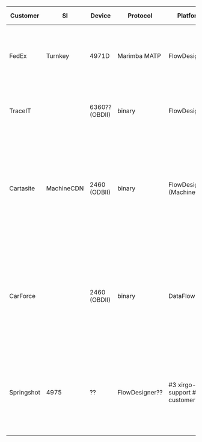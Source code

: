 
Customer | SI | Device | Protocol | Platform | Git ID/Repo | Issues Encountered | Status
-- | -- | -- | -- | -- | -- | -- | --
FedEx | Turnkey | 4971D | Marimba MATP | FlowDesigner | `#2` xirgo-support       #331 customers | Initial docs were for 4970 (i.e., different protocol than   4971).       Support for “ack”. | Eran targeting to complete by this week.
TraceIT |   | 6360??   (OBDII) | binary | FlowDesigner | #316 customers       #335 customers |   | Needs unit tests, review of docs, and completion of #335.
Cartasite | MachineCDN | 2460   (ODBII) | binary | FlowDesigner   (MachineCDN) | #1 xirgo-support       #335 customers | Field 0x6c       Lat/Lon | Targeting deploy to production on 5/16/18.     MCDN has tested code.         Suggesting to convert raw OBD to DTC within node.
CarForce |   | 2460   (OBDII) | binary | DataFlow | #341 customers | Same PCR as Cartasite.   New PID provider. | Devices and endpoint from CarForce ready.  Eran   providing Flow by 5/17/18.   PID provider comes later.
  | Springshot | 4975 | ?? | FlowDesigner?? | #3 xirgo-support       #337 customers | Goal:  Change config with UDP (vs. SMS) based on   geofencing.       Add 2-3 sec pause in between messages. | Eran provided project.  Malik/Suman to test via Smriti’s device.

